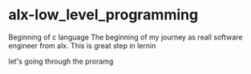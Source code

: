 # alx-low_level_programming
Beginning of c language
The beginning of my journey as reall software engineer from alx.
This is great step in lernin

let's going through the proramg
